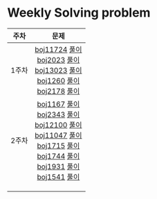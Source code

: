 # Weekly Solving problem
| 주차  | 문제  |
|:---:|:------:|
| 1주차  | [boj11724](https://www.acmicpc.net/problem/11724) [풀이](1weeks/BaekJoon_11724_DFS.java) <br> [boj2023](https://www.acmicpc.net/problem/2023) [풀이](1weeks/BaekJoon_2023_DFS.java) <br>  [boj13023](https://www.acmicpc.net/problem/13023) [풀이](1weeks/BaekJoon_13023_DFS.java) <br>  [boj1260](https://www.acmicpc.net/problem/1260) [풀이](1weeks/BaekJoon_1260_BFS.java) <br>  [boj2178](https://www.acmicpc.net/problem/2178) [풀이](1weeks/BaekJoon_2178_BFS.java) <br>  |
| 2주차  | [boj1167](https://www.acmicpc.net/problem/1167) [풀이](2weeks/BaekJoon_1167.java) <br> [boj2343](https://www.acmicpc.net/problem/2343) [풀이](2weeks/BaekJoon_2343.java) <br> [boj12100](https://www.acmicpc.net/problem/12100) [풀이](2weeks/BaekJoon_12100.java) <br> [boj11047](https://www.acmicpc.net/problem/11047) [풀이](2weeks/BaekJoon_11047.java) <br> [boj1715](https://www.acmicpc.net/problem/1715) [풀이](2weeks/BaekJoon_1715.java) <br>  [boj1744](https://www.acmicpc.net/problem/1744) [풀이](2weeks/BaekJoon_1744.java) <br>  [boj1931](https://www.acmicpc.net/problem/1931) [풀이](2weeks/BaekJoon_1931.java) <br>  [boj1541](https://www.acmicpc.net/problem/1541) [풀이](2weeks/BaekJoon_1541.java) <br>   |
|   |   |
|   |   |
|   |   |
